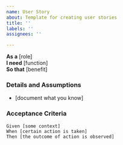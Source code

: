 ```yaml
---
name: User Story
about: Template for creating user stories
title: ''
labels: ''
assignees: ''

---
```


**As a** [role]   
**I need** [function]   
**So that** [benefit]   
### Details and Assumptions 
* [document what you know] 

### Acceptance Criteria   

```gherkin 
Given [some context] 
When [certain action is taken] 
Then [the outcome of action is observed] 
```
